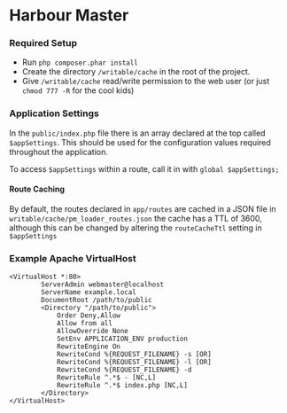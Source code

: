 Harbour Master
==============

### Required Setup ###

 * Run `php composer.phar install`
 * Create the directory `/writable/cache` in the root of the project.
 * Give `/writable/cache` read/write permission to the web user (or just `chmod 777 -R` for the cool kids)

### Application Settings ###

In the `public/index.php` file there is an array declared at the top called `$appSettings`. This should
be used for the configuration values required throughout the application.

To access `$appSettings` within a route, call it in with `global $appSettings;`

#### Route Caching ####

By default, the routes declared in `app/routes` are cached in a JSON file in `writable/cache/pm_loader_routes.json`
the cache has a TTL of 3600, although this can be changed by altering the `routeCacheTtl` setting in `$appSettings`



### Example Apache VirtualHost ###

```text
<VirtualHost *:80>
        ServerAdmin webmaster@localhost
        ServerName example.local
        DocumentRoot /path/to/public
        <Directory "/path/to/public">
            Order Deny,Allow
            Allow from all
            AllowOverride None
            SetEnv APPLICATION_ENV production
            RewriteEngine On
            RewriteCond %{REQUEST_FILENAME} -s [OR]
            RewriteCond %{REQUEST_FILENAME} -l [OR]
            RewriteCond %{REQUEST_FILENAME} -d
            RewriteRule ^.*$ - [NC,L]
            RewriteRule ^.*$ index.php [NC,L]
        </Directory>
</VirtualHost>
```
